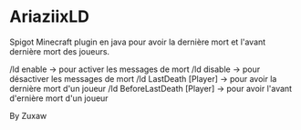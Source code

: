 # AriaziixLD
Spigot Minecraft plugin en java pour avoir la dernière mort et l'avant dernière mort des joueurs.

/ld enable -> pour activer les messages de mort
/ld disable -> pour désactiver les messages de mort
/ld LastDeath [Player] -> pour avoir la dernière mort d'un joueur
/ld BeforeLastDeath [Player] -> pour avoir l'avant d'ernière mort d'un joueur

By Zuxaw
